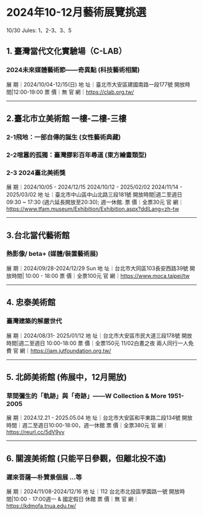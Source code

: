 # 2024年10-12月藝術展覽挑選

10/30 Jules: 1、2-3、3、5

## 1. **臺灣當代文化實驗場**（C-LAB）
### 2024未來媒體藝術節——奇異點  (科技藝術相關)
展   期｜2024/10/04-12/15(日)
地   址｜臺北市大安區建國南路一段177號
開放時間|12:00-19:00
票   價｜無
官   網｜https://clab.org.tw/

-----------------

## 2.**臺北市立美術館** 一樓-二樓-三樓
### 2-1飛地：一部自傳的誕生 (女性藝術典藏)
### 2-2喧囂的孤獨：臺灣膠彩百年尋道 (東方繪畫類型)
### 2-3 2024臺北美術獎
展   期｜2024/10/05 - 2024/12/15 
        2024/10/12 - 2025/02/02
        2024/11/14 - 2025/03/02
地   址｜臺北市中山區中山北路三段181號
開放時間|週二至週日 09:30 ~ 17:30 (週六延長開放至20:30); 週一休館.
票   價｜全票30元
官   網｜https://www.tfam.museum/Exhibition/Exhibition.aspx?ddlLang=zh-tw

-----------------

## 3.**台北當代藝術館**
### 熱影像/ beta+ (媒體/裝置藝術展)
展   期｜2024/09/28-2024/12/29 Sun
地   址｜台北市大同區103長安西路39號 
開放時間| 10:00 - 18:00
票   價｜全票100元 
官   網｜https://www.moca.taipei/tw

-----------------

## 4. 忠泰美術館 
### 臺灣建築的解嚴世代
展   期｜2024/08/31- 2025/01/12
地   址｜台北市大安區市民大道三段178號
開放時間|週二至週日 10:00-18:00
票   價｜全票150元  11/02白晝之夜 兩人同行一人免費
官   網｜https://jam.jutfoundation.org.tw/

-----------------

## 5. **北師美術館**  (佈展中，12月開放)
### 草間彌生的「軌跡」與「奇跡」——W Collection & More 1951-2005
展   期｜2024.12.21 - 2025.05.04
地   址｜台北市大安區和平東路二段134號
開放時間｜週二至週日10:00-18:00，週一休館
票   價｜全票380元
官   網｜https://reurl.cc/5dV9yv

-----------------
## 6. **關渡美術館** (只能平日參觀，但離北投不遠)
### 遲來菩薩—朴贊景個展 ...等
展   期｜2024/11/08-2024/12/16
地   址｜112 台北市北投區學園路一號
開放時間|10:00 - 17:00週一 & 國定假日 休館
票   價｜無
官   網｜https://kdmofa.tnua.edu.tw/